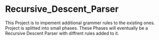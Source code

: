 # Recursive_Descent_Parser

This Project is to impement additional grammer rules to the existing ones. 
Project is splitted into small phases. These Phases will eventually be a Recursive Descent Parser with diffrent rules added to it.
